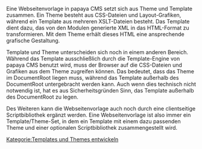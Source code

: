 
Eine Webseitenvorlage in papaya CMS setzt sich aus Theme und Template zusammen. Ein Theme besteht aus CSS-Dateien und Layout-Grafiken, während ein Template aus mehreren XSLT-Dateien besteht. Das Template dient dazu, das von den Modulen generierte XML in das HTML-Format zu transformieren. Mit dem Theme erhält dieses HTML eine ansprechende grafische Gestaltung.

Template und Theme unterscheiden sich noch in einem anderen Bereich. Während das Template ausschließlich durch die Template-Engine von papaya CMS benutzt wird, muss der Browser auf die CSS-Dateien und Grafiken aus dem Theme zugreifen können. Das bedeutet, dass das Theme im DocumentRoot liegen muss, während das Template außerhalb des DocumentRoot untergebracht werden kann. Auch wenn dies technisch nicht notwendig ist, hat es aus Sicherheitsgründen Sinn, das Template außerhalb des DocumentRoot zu legen.

Des Weiteren kann die Webseitenvorlage auch noch durch eine clientseitige Scriptbibliothek ergänzt werden. Eine Webseitenvorlage ist also immer ein Template/Theme-Set, in dem ein Template mit einem dazu passenden Theme und einer optionalen Scriptbibliothek zusammengestellt wird.

[Kategorie:Templates und Themes entwickeln](export_de/Kategorie:Templates_und_Themes_entwickeln.md)